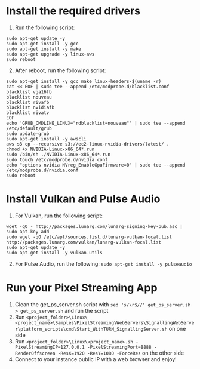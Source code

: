 # Install the required drivers
1. Run the following script:
```
sudo apt-get update -y
sudo apt-get install -y gcc
sudo apt-get install -y make
sudo apt-get upgrade -y linux-aws
sudo reboot
```
2. After reboot, run the following script:
```
sudo apt-get install -y gcc make linux-headers-$(uname -r)
cat << EOF | sudo tee --append /etc/modprobe.d/blacklist.conf
blacklist vga16fb
blacklist nouveau
blacklist rivafb
blacklist nvidiafb
blacklist rivatv
EOF
echo 'GRUB_CMDLINE_LINUX="rdblacklist=nouveau"' | sudo tee --append /etc/default/grub
sudo update-grub
sudo apt-get install -y awscli
aws s3 cp --recursive s3://ec2-linux-nvidia-drivers/latest/ .
chmod +x NVIDIA-Linux-x86_64*.run
sudo /bin/sh ./NVIDIA-Linux-x86_64*.run
sudo touch /etc/modprobe.d/nvidia.conf
echo "options nvidia NVreg_EnableGpuFirmware=0" | sudo tee --append /etc/modprobe.d/nvidia.conf
sudo reboot
```

# Install Vulkan and Pulse Audio
1. For Vulkan, run the following script:
```
wget -qO - http://packages.lunarg.com/lunarg-signing-key-pub.asc | sudo apt-key add -
sudo wget -qO /etc/apt/sources.list.d/lunarg-vulkan-focal.list http://packages.lunarg.com/vulkan/lunarg-vulkan-focal.list
sudo apt-get update -y
sudo apt-get install -y vulkan-utils
```
2. For Pulse Audio, run the following: `sudo apt-get install -y pulseaudio`

# Run your Pixel Streaming App
1. Clean the get_ps_server.sh script with `sed 's/\r$//' get_ps_server.sh > get_ps_server.sh` and run the script
2. Run `<project_folder>\Linux\<project_name>\Samples\PixelStreaming\WebServers\SignallingWebServer\platform_scripts\cmd\Start_WithTURN_SignallingServer.sh` on one side
3. Run `<project_folder>\Linux\<project_name>.sh -PixelStreamingIP=127.0.0.1 -PixelStreamingPort=8888 -RenderOffscreen -ResX=1920 -ResY=1080 -ForceRes` on the other side
4. Connect to your instance public IP with a web browser and enjoy!
